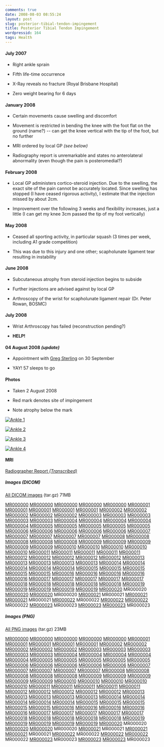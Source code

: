 ```yaml
---
comments: true
date: 2008-08-03 08:55:24
layout: post
slug: posterior-tibial-tendon-impingement
title: Posterior Tibial Tendon Impingement
wordpressid: 164
tags: Health
---
```


#### July 2007





	
  * Right ankle sprain

	
  * Fifth life-time occurrence

	
  * X-Ray reveals no fracture (Royal Brisbane Hospital)

	
  * Zero weight bearing for 6 days




#### January 2008





	
  * Certain movements cause swelling and discomfort

	
  * Movement is restricted in bending the knee with the foot flat on the ground (name?) -- can get the knee vertical with the tip of the foot, but no further

	
  * MRI ordered by local GP _(see below)_

	
  * Radiography report is unremarkable and states no anterolateral abnormality (even though the pain is posteromedial?)




#### February 2008





	
  * Local GP administers cortico-steroid injection. Due to the swelling, the exact site of the pain cannot be accurately located. Since swelling has stopped (I have ceased rigorous activity), I estimate that the injection missed by about 2cm.

	
  * Improvement over the following 3 weeks and flexibility increases, just a little (I can get my knee 3cm passed the tip of my foot vertically)




#### May 2008





	
  * Ceased all sporting activity, in particular squash (3 times per week, including A1 grade competition)

	
  * This was due to this injury and one other; scapholunate ligament tear resulting in instability




#### June 2008





	
  * Subcutaneous atrophy from steroid injection begins to subside

	
  * Further injections are advised against by local GP

	
  * Arthroscopy of the wrist for scapholunate ligament repair (Dr. Peter Rowan, BOSMC)




#### July 2008





	
  * Wrist Arthroscopy has failed (reconstruction pending?)

	
  * **HELP!**




#### 04 August 2008 _(update)_






  * Appointment with [Greg Sterling](http://www.gregsterling.com.au/) on 30 September


  * YAY! 57 sleeps to go




#### Photos





	
  * Taken 2 August 2008

	
  * Red mark denotes site of impingement

	
  * Note atrophy below the mark


[![Ankle 1](http://www.xdweb.net/~dibblego/right-ankle/PHOTO/00001-small.jpg)](http://www.xdweb.net/~dibblego/right-ankle/PHOTO/00001.jpg)

[![Ankle 2](http://www.xdweb.net/~dibblego/right-ankle/PHOTO/00002-small.jpg)](http://www.xdweb.net/~dibblego/right-ankle/PHOTO/00002.jpg)

[![Ankle 3](http://www.xdweb.net/~dibblego/right-ankle/PHOTO/00003-small.jpg)](http://www.xdweb.net/~dibblego/right-ankle/PHOTO/00003.jpg)

[![Ankle 4](http://www.xdweb.net/~dibblego/right-ankle/PHOTO/00004-small.jpg)](http://www.xdweb.net/~dibblego/right-ankle/PHOTO/00004.jpg)


#### MRI


[Radiographer Report _(Transcribed)_](http://xdweb.net/~dibblego/right-ankle/report)


##### Images (DICOM)


[All DICOM images](http://xdweb.net/~dibblego/right-ankle/DICOM.tar.gz) (tar.gz) 71MB

[MR000000](http://xdweb.net/~dibblego/right-ankle/DICOM/ST000000/SE000000/MR000000) [MR000000](http://xdweb.net/~dibblego/right-ankle/DICOM/ST000000/SE000001/MR000000) [MR000000](http://xdweb.net/~dibblego/right-ankle/DICOM/ST000000/SE000002/MR000000) [MR000000](http://xdweb.net/~dibblego/right-ankle/DICOM/ST000000/SE000003/MR000000) [MR000000](http://xdweb.net/~dibblego/right-ankle/DICOM/ST000000/SE000004/MR000000)
[MR000001](http://xdweb.net/~dibblego/right-ankle/DICOM/ST000000/SE000000/MR000001) [MR000001](http://xdweb.net/~dibblego/right-ankle/DICOM/ST000000/SE000001/MR000001) [MR000001](http://xdweb.net/~dibblego/right-ankle/DICOM/ST000000/SE000002/MR000001) [MR000001](http://xdweb.net/~dibblego/right-ankle/DICOM/ST000000/SE000003/MR000001) [MR000001](http://xdweb.net/~dibblego/right-ankle/DICOM/ST000000/SE000004/MR000001)
[MR000002](http://xdweb.net/~dibblego/right-ankle/DICOM/ST000000/SE000000/MR000002) [MR000002](http://xdweb.net/~dibblego/right-ankle/DICOM/ST000000/SE000001/MR000002) [MR000002](http://xdweb.net/~dibblego/right-ankle/DICOM/ST000000/SE000002/MR000002) [MR000002](http://xdweb.net/~dibblego/right-ankle/DICOM/ST000000/SE000003/MR000002) [MR000002](http://xdweb.net/~dibblego/right-ankle/DICOM/ST000000/SE000004/MR000002)
[MR000003](http://xdweb.net/~dibblego/right-ankle/DICOM/ST000000/SE000000/MR000003) [MR000003](http://xdweb.net/~dibblego/right-ankle/DICOM/ST000000/SE000001/MR000003) [MR000003](http://xdweb.net/~dibblego/right-ankle/DICOM/ST000000/SE000002/MR000003) [MR000003](http://xdweb.net/~dibblego/right-ankle/DICOM/ST000000/SE000003/MR000003) [MR000003](http://xdweb.net/~dibblego/right-ankle/DICOM/ST000000/SE000004/MR000003)
[MR000004](http://xdweb.net/~dibblego/right-ankle/DICOM/ST000000/SE000000/MR000004) [MR000004](http://xdweb.net/~dibblego/right-ankle/DICOM/ST000000/SE000001/MR000004) [MR000004](http://xdweb.net/~dibblego/right-ankle/DICOM/ST000000/SE000002/MR000004) [MR000004](http://xdweb.net/~dibblego/right-ankle/DICOM/ST000000/SE000003/MR000004) [MR000004](http://xdweb.net/~dibblego/right-ankle/DICOM/ST000000/SE000004/MR000004)
[MR000005](http://xdweb.net/~dibblego/right-ankle/DICOM/ST000000/SE000000/MR000005) [MR000005](http://xdweb.net/~dibblego/right-ankle/DICOM/ST000000/SE000001/MR000005) [MR000005](http://xdweb.net/~dibblego/right-ankle/DICOM/ST000000/SE000002/MR000005) [MR000005](http://xdweb.net/~dibblego/right-ankle/DICOM/ST000000/SE000003/MR000005) [MR000005](http://xdweb.net/~dibblego/right-ankle/DICOM/ST000000/SE000004/MR000005)
[MR000006](http://xdweb.net/~dibblego/right-ankle/DICOM/ST000000/SE000000/MR000006) [MR000006](http://xdweb.net/~dibblego/right-ankle/DICOM/ST000000/SE000001/MR000006) [MR000006](http://xdweb.net/~dibblego/right-ankle/DICOM/ST000000/SE000002/MR000006) [MR000006](http://xdweb.net/~dibblego/right-ankle/DICOM/ST000000/SE000003/MR000006) [MR000006](http://xdweb.net/~dibblego/right-ankle/DICOM/ST000000/SE000004/MR000006)
[MR000007](http://xdweb.net/~dibblego/right-ankle/DICOM/ST000000/SE000000/MR000007) [MR000007](http://xdweb.net/~dibblego/right-ankle/DICOM/ST000000/SE000001/MR000007) [MR000007](http://xdweb.net/~dibblego/right-ankle/DICOM/ST000000/SE000002/MR000007) [MR000007](http://xdweb.net/~dibblego/right-ankle/DICOM/ST000000/SE000003/MR000007) [MR000007](http://xdweb.net/~dibblego/right-ankle/DICOM/ST000000/SE000004/MR000007)
[MR000008](http://xdweb.net/~dibblego/right-ankle/DICOM/ST000000/SE000000/MR000008) [MR000008](http://xdweb.net/~dibblego/right-ankle/DICOM/ST000000/SE000001/MR000008) [MR000008](http://xdweb.net/~dibblego/right-ankle/DICOM/ST000000/SE000002/MR000008) [MR000008](http://xdweb.net/~dibblego/right-ankle/DICOM/ST000000/SE000003/MR000008) [MR000008](http://xdweb.net/~dibblego/right-ankle/DICOM/ST000000/SE000004/MR000008)
[MR000009](http://xdweb.net/~dibblego/right-ankle/DICOM/ST000000/SE000000/MR000009) [MR000009](http://xdweb.net/~dibblego/right-ankle/DICOM/ST000000/SE000001/MR000009) [MR000009](http://xdweb.net/~dibblego/right-ankle/DICOM/ST000000/SE000002/MR000009) [MR000009](http://xdweb.net/~dibblego/right-ankle/DICOM/ST000000/SE000003/MR000009) [MR000009](http://xdweb.net/~dibblego/right-ankle/DICOM/ST000000/SE000004/MR000009)
[MR000010](http://xdweb.net/~dibblego/right-ankle/DICOM/ST000000/SE000000/MR000010) [MR000010](http://xdweb.net/~dibblego/right-ankle/DICOM/ST000000/SE000001/MR000010) [MR000010](http://xdweb.net/~dibblego/right-ankle/DICOM/ST000000/SE000002/MR000010) [MR000010](http://xdweb.net/~dibblego/right-ankle/DICOM/ST000000/SE000003/MR000010) [MR000010](http://xdweb.net/~dibblego/right-ankle/DICOM/ST000000/SE000004/MR000010)
[MR000011](http://xdweb.net/~dibblego/right-ankle/DICOM/ST000000/SE000000/MR000011) [MR000011](http://xdweb.net/~dibblego/right-ankle/DICOM/ST000000/SE000001/MR000011) [MR000011](http://xdweb.net/~dibblego/right-ankle/DICOM/ST000000/SE000002/MR000011) [MR000011](http://xdweb.net/~dibblego/right-ankle/DICOM/ST000000/SE000003/MR000011) [MR000011](http://xdweb.net/~dibblego/right-ankle/DICOM/ST000000/SE000004/MR000011)
[MR000012](http://xdweb.net/~dibblego/right-ankle/DICOM/ST000000/SE000000/MR000012) [MR000012](http://xdweb.net/~dibblego/right-ankle/DICOM/ST000000/SE000001/MR000012) [MR000012](http://xdweb.net/~dibblego/right-ankle/DICOM/ST000000/SE000002/MR000012) [MR000012](http://xdweb.net/~dibblego/right-ankle/DICOM/ST000000/SE000003/MR000012) [MR000012](http://xdweb.net/~dibblego/right-ankle/DICOM/ST000000/SE000004/MR000012)
[MR000013](http://xdweb.net/~dibblego/right-ankle/DICOM/ST000000/SE000000/MR000013) [MR000013](http://xdweb.net/~dibblego/right-ankle/DICOM/ST000000/SE000001/MR000013) [MR000013](http://xdweb.net/~dibblego/right-ankle/DICOM/ST000000/SE000002/MR000013) [MR000013](http://xdweb.net/~dibblego/right-ankle/DICOM/ST000000/SE000003/MR000013) [MR000013](http://xdweb.net/~dibblego/right-ankle/DICOM/ST000000/SE000004/MR000013)
[MR000014](http://xdweb.net/~dibblego/right-ankle/DICOM/ST000000/SE000000/MR000014) [MR000014](http://xdweb.net/~dibblego/right-ankle/DICOM/ST000000/SE000001/MR000014) [MR000014](http://xdweb.net/~dibblego/right-ankle/DICOM/ST000000/SE000002/MR000014) [MR000014](http://xdweb.net/~dibblego/right-ankle/DICOM/ST000000/SE000003/MR000014) [MR000014](http://xdweb.net/~dibblego/right-ankle/DICOM/ST000000/SE000004/MR000014)
[MR000015](http://xdweb.net/~dibblego/right-ankle/DICOM/ST000000/SE000000/MR000015) [MR000015](http://xdweb.net/~dibblego/right-ankle/DICOM/ST000000/SE000001/MR000015) [MR000015](http://xdweb.net/~dibblego/right-ankle/DICOM/ST000000/SE000002/MR000015) [MR000015](http://xdweb.net/~dibblego/right-ankle/DICOM/ST000000/SE000003/MR000015) [MR000015](http://xdweb.net/~dibblego/right-ankle/DICOM/ST000000/SE000004/MR000015)
[MR000016](http://xdweb.net/~dibblego/right-ankle/DICOM/ST000000/SE000000/MR000016) [MR000016](http://xdweb.net/~dibblego/right-ankle/DICOM/ST000000/SE000001/MR000016) [MR000016](http://xdweb.net/~dibblego/right-ankle/DICOM/ST000000/SE000002/MR000016) [MR000016](http://xdweb.net/~dibblego/right-ankle/DICOM/ST000000/SE000003/MR000016) [MR000016](http://xdweb.net/~dibblego/right-ankle/DICOM/ST000000/SE000004/MR000016)
[MR000017](http://xdweb.net/~dibblego/right-ankle/DICOM/ST000000/SE000000/MR000017) [MR000017](http://xdweb.net/~dibblego/right-ankle/DICOM/ST000000/SE000001/MR000017) [MR000017](http://xdweb.net/~dibblego/right-ankle/DICOM/ST000000/SE000002/MR000017) [MR000017](http://xdweb.net/~dibblego/right-ankle/DICOM/ST000000/SE000003/MR000017) [MR000017](http://xdweb.net/~dibblego/right-ankle/DICOM/ST000000/SE000004/MR000017)
[MR000018](http://xdweb.net/~dibblego/right-ankle/DICOM/ST000000/SE000000/MR000018) [MR000018](http://xdweb.net/~dibblego/right-ankle/DICOM/ST000000/SE000001/MR000018) [MR000018](http://xdweb.net/~dibblego/right-ankle/DICOM/ST000000/SE000002/MR000018) [MR000018](http://xdweb.net/~dibblego/right-ankle/DICOM/ST000000/SE000003/MR000018) [MR000018](http://xdweb.net/~dibblego/right-ankle/DICOM/ST000000/SE000004/MR000018)
[MR000019](http://xdweb.net/~dibblego/right-ankle/DICOM/ST000000/SE000000/MR000019) [MR000019](http://xdweb.net/~dibblego/right-ankle/DICOM/ST000000/SE000001/MR000019) [MR000019](http://xdweb.net/~dibblego/right-ankle/DICOM/ST000000/SE000002/MR000019) [MR000019](http://xdweb.net/~dibblego/right-ankle/DICOM/ST000000/SE000003/MR000019) [MR000019](http://xdweb.net/~dibblego/right-ankle/DICOM/ST000000/SE000004/MR000019)
[MR000020](http://xdweb.net/~dibblego/right-ankle/DICOM/ST000000/SE000000/MR000020) MR000020 [MR000020](http://xdweb.net/~dibblego/right-ankle/DICOM/ST000000/SE000002/MR000020) [MR000020](http://xdweb.net/~dibblego/right-ankle/DICOM/ST000000/SE000003/MR000020) MR000020
[MR000021](http://xdweb.net/~dibblego/right-ankle/DICOM/ST000000/SE000000/MR000021) MR000021 [MR000021](http://xdweb.net/~dibblego/right-ankle/DICOM/ST000000/SE000002/MR000021) [MR000021](http://xdweb.net/~dibblego/right-ankle/DICOM/ST000000/SE000003/MR000021) MR000021
[MR000022](http://xdweb.net/~dibblego/right-ankle/DICOM/ST000000/SE000000/MR000022) MR000022 [MR000022](http://xdweb.net/~dibblego/right-ankle/DICOM/ST000000/SE000002/MR000022) [MR000022](http://xdweb.net/~dibblego/right-ankle/DICOM/ST000000/SE000003/MR000022) MR000022
[MR000023](http://xdweb.net/~dibblego/right-ankle/DICOM/ST000000/SE000000/MR000023) MR000023 [MR000023](http://xdweb.net/~dibblego/right-ankle/DICOM/ST000000/SE000002/MR000023) [MR000023](http://xdweb.net/~dibblego/right-ankle/DICOM/ST000000/SE000003/MR000023) MR000023


##### Images (PNG)


[All PNG images](http://xdweb.net/~dibblego/right-ankle/PNG.tar.gz) (tar.gz) 23MB

[MR000000](http://xdweb.net/~dibblego/right-ankle/PNG/ST000000/SE000000/MR000000.png) [MR000000](http://xdweb.net/~dibblego/right-ankle/PNG/ST000000/SE000001/MR000000.png) [MR000000](http://xdweb.net/~dibblego/right-ankle/PNG/ST000000/SE000002/MR000000.png) [MR000000](http://xdweb.net/~dibblego/right-ankle/PNG/ST000000/SE000003/MR000000.png) [MR000000](http://xdweb.net/~dibblego/right-ankle/PNG/ST000000/SE000004/MR000000.png)
[MR000001](http://xdweb.net/~dibblego/right-ankle/PNG/ST000000/SE000000/MR000001.png) [MR000001](http://xdweb.net/~dibblego/right-ankle/PNG/ST000000/SE000001/MR000001.png) [MR000001](http://xdweb.net/~dibblego/right-ankle/PNG/ST000000/SE000002/MR000001.png) [MR000001](http://xdweb.net/~dibblego/right-ankle/PNG/ST000000/SE000003/MR000001.png) [MR000001](http://xdweb.net/~dibblego/right-ankle/PNG/ST000000/SE000004/MR000001.png)
[MR000002](http://xdweb.net/~dibblego/right-ankle/PNG/ST000000/SE000000/MR000002.png) [MR000002](http://xdweb.net/~dibblego/right-ankle/PNG/ST000000/SE000001/MR000002.png) [MR000002](http://xdweb.net/~dibblego/right-ankle/PNG/ST000000/SE000002/MR000002.png) [MR000002](http://xdweb.net/~dibblego/right-ankle/PNG/ST000000/SE000003/MR000002.png) [MR000002](http://xdweb.net/~dibblego/right-ankle/PNG/ST000000/SE000004/MR000002.png)
[MR000003](http://xdweb.net/~dibblego/right-ankle/PNG/ST000000/SE000000/MR000003.png) [MR000003](http://xdweb.net/~dibblego/right-ankle/PNG/ST000000/SE000001/MR000003.png) [MR000003](http://xdweb.net/~dibblego/right-ankle/PNG/ST000000/SE000002/MR000003.png) [MR000003](http://xdweb.net/~dibblego/right-ankle/PNG/ST000000/SE000003/MR000003.png) [MR000003](http://xdweb.net/~dibblego/right-ankle/PNG/ST000000/SE000004/MR000003.png)
[MR000004](http://xdweb.net/~dibblego/right-ankle/PNG/ST000000/SE000000/MR000004.png) [MR000004](http://xdweb.net/~dibblego/right-ankle/PNG/ST000000/SE000001/MR000004.png) [MR000004](http://xdweb.net/~dibblego/right-ankle/PNG/ST000000/SE000002/MR000004.png) [MR000004](http://xdweb.net/~dibblego/right-ankle/PNG/ST000000/SE000003/MR000004.png) [MR000004](http://xdweb.net/~dibblego/right-ankle/PNG/ST000000/SE000004/MR000004.png)
[MR000005](http://xdweb.net/~dibblego/right-ankle/PNG/ST000000/SE000000/MR000005.png) [MR000005](http://xdweb.net/~dibblego/right-ankle/PNG/ST000000/SE000001/MR000005.png) [MR000005](http://xdweb.net/~dibblego/right-ankle/PNG/ST000000/SE000002/MR000005.png) [MR000005](http://xdweb.net/~dibblego/right-ankle/PNG/ST000000/SE000003/MR000005.png) [MR000005](http://xdweb.net/~dibblego/right-ankle/PNG/ST000000/SE000004/MR000005.png)
[MR000006](http://xdweb.net/~dibblego/right-ankle/PNG/ST000000/SE000000/MR000006.png) [MR000006](http://xdweb.net/~dibblego/right-ankle/PNG/ST000000/SE000001/MR000006.png) [MR000006](http://xdweb.net/~dibblego/right-ankle/PNG/ST000000/SE000002/MR000006.png) [MR000006](http://xdweb.net/~dibblego/right-ankle/PNG/ST000000/SE000003/MR000006.png) [MR000006](http://xdweb.net/~dibblego/right-ankle/PNG/ST000000/SE000004/MR000006.png)
[MR000007](http://xdweb.net/~dibblego/right-ankle/PNG/ST000000/SE000000/MR000007.png) [MR000007](http://xdweb.net/~dibblego/right-ankle/PNG/ST000000/SE000001/MR000007.png) [MR000007](http://xdweb.net/~dibblego/right-ankle/PNG/ST000000/SE000002/MR000007.png) [MR000007](http://xdweb.net/~dibblego/right-ankle/PNG/ST000000/SE000003/MR000007.png) [MR000007](http://xdweb.net/~dibblego/right-ankle/PNG/ST000000/SE000004/MR000007.png)
[MR000008](http://xdweb.net/~dibblego/right-ankle/PNG/ST000000/SE000000/MR000008.png) [MR000008](http://xdweb.net/~dibblego/right-ankle/PNG/ST000000/SE000001/MR000008.png) [MR000008](http://xdweb.net/~dibblego/right-ankle/PNG/ST000000/SE000002/MR000008.png) [MR000008](http://xdweb.net/~dibblego/right-ankle/PNG/ST000000/SE000003/MR000008.png) [MR000008](http://xdweb.net/~dibblego/right-ankle/PNG/ST000000/SE000004/MR000008.png)
[MR000009](http://xdweb.net/~dibblego/right-ankle/PNG/ST000000/SE000000/MR000009.png) [MR000009](http://xdweb.net/~dibblego/right-ankle/PNG/ST000000/SE000001/MR000009.png) [MR000009](http://xdweb.net/~dibblego/right-ankle/PNG/ST000000/SE000002/MR000009.png) [MR000009](http://xdweb.net/~dibblego/right-ankle/PNG/ST000000/SE000003/MR000009.png) [MR000009](http://xdweb.net/~dibblego/right-ankle/PNG/ST000000/SE000004/MR000009.png)
[MR000010](http://xdweb.net/~dibblego/right-ankle/PNG/ST000000/SE000000/MR000010.png) [MR000010](http://xdweb.net/~dibblego/right-ankle/PNG/ST000000/SE000001/MR000010.png) [MR000010](http://xdweb.net/~dibblego/right-ankle/PNG/ST000000/SE000002/MR000010.png) [MR000010](http://xdweb.net/~dibblego/right-ankle/PNG/ST000000/SE000003/MR000010.png) [MR000010](http://xdweb.net/~dibblego/right-ankle/PNG/ST000000/SE000004/MR000010.png)
[MR000011](http://xdweb.net/~dibblego/right-ankle/PNG/ST000000/SE000000/MR000011.png) [MR000011](http://xdweb.net/~dibblego/right-ankle/PNG/ST000000/SE000001/MR000011.png) [MR000011](http://xdweb.net/~dibblego/right-ankle/PNG/ST000000/SE000002/MR000011.png) [MR000011](http://xdweb.net/~dibblego/right-ankle/PNG/ST000000/SE000003/MR000011.png) [MR000011](http://xdweb.net/~dibblego/right-ankle/PNG/ST000000/SE000004/MR000011.png)
[MR000012](http://xdweb.net/~dibblego/right-ankle/PNG/ST000000/SE000000/MR000012.png) [MR000012](http://xdweb.net/~dibblego/right-ankle/PNG/ST000000/SE000001/MR000012.png) [MR000012](http://xdweb.net/~dibblego/right-ankle/PNG/ST000000/SE000002/MR000012.png) [MR000012](http://xdweb.net/~dibblego/right-ankle/PNG/ST000000/SE000003/MR000012.png) [MR000012](http://xdweb.net/~dibblego/right-ankle/PNG/ST000000/SE000004/MR000012.png)
[MR000013](http://xdweb.net/~dibblego/right-ankle/PNG/ST000000/SE000000/MR000013.png) [MR000013](http://xdweb.net/~dibblego/right-ankle/PNG/ST000000/SE000001/MR000013.png) [MR000013](http://xdweb.net/~dibblego/right-ankle/PNG/ST000000/SE000002/MR000013.png) [MR000013](http://xdweb.net/~dibblego/right-ankle/PNG/ST000000/SE000003/MR000013.png) [MR000013](http://xdweb.net/~dibblego/right-ankle/PNG/ST000000/SE000004/MR000013.png)
[MR000014](http://xdweb.net/~dibblego/right-ankle/PNG/ST000000/SE000000/MR000014.png) [MR000014](http://xdweb.net/~dibblego/right-ankle/PNG/ST000000/SE000001/MR000014.png) [MR000014](http://xdweb.net/~dibblego/right-ankle/PNG/ST000000/SE000002/MR000014.png) [MR000014](http://xdweb.net/~dibblego/right-ankle/PNG/ST000000/SE000003/MR000014.png) [MR000014](http://xdweb.net/~dibblego/right-ankle/PNG/ST000000/SE000004/MR000014.png)
[MR000015](http://xdweb.net/~dibblego/right-ankle/PNG/ST000000/SE000000/MR000015.png) [MR000015](http://xdweb.net/~dibblego/right-ankle/PNG/ST000000/SE000001/MR000015.png) [MR000015](http://xdweb.net/~dibblego/right-ankle/PNG/ST000000/SE000002/MR000015.png) [MR000015](http://xdweb.net/~dibblego/right-ankle/PNG/ST000000/SE000003/MR000015.png) [MR000015](http://xdweb.net/~dibblego/right-ankle/PNG/ST000000/SE000004/MR000015.png)
[MR000016](http://xdweb.net/~dibblego/right-ankle/PNG/ST000000/SE000000/MR000016.png) [MR000016](http://xdweb.net/~dibblego/right-ankle/PNG/ST000000/SE000001/MR000016.png) [MR000016](http://xdweb.net/~dibblego/right-ankle/PNG/ST000000/SE000002/MR000016.png) [MR000016](http://xdweb.net/~dibblego/right-ankle/PNG/ST000000/SE000003/MR000016.png) [MR000016](http://xdweb.net/~dibblego/right-ankle/PNG/ST000000/SE000004/MR000016.png)
[MR000017](http://xdweb.net/~dibblego/right-ankle/PNG/ST000000/SE000000/MR000017.png) [MR000017](http://xdweb.net/~dibblego/right-ankle/PNG/ST000000/SE000001/MR000017.png) [MR000017](http://xdweb.net/~dibblego/right-ankle/PNG/ST000000/SE000002/MR000017.png) [MR000017](http://xdweb.net/~dibblego/right-ankle/PNG/ST000000/SE000003/MR000017.png) [MR000017](http://xdweb.net/~dibblego/right-ankle/PNG/ST000000/SE000004/MR000017.png)
[MR000018](http://xdweb.net/~dibblego/right-ankle/PNG/ST000000/SE000000/MR000018.png) [MR000018](http://xdweb.net/~dibblego/right-ankle/PNG/ST000000/SE000001/MR000018.png) [MR000018](http://xdweb.net/~dibblego/right-ankle/PNG/ST000000/SE000002/MR000018.png) [MR000018](http://xdweb.net/~dibblego/right-ankle/PNG/ST000000/SE000003/MR000018.png) [MR000018](http://xdweb.net/~dibblego/right-ankle/PNG/ST000000/SE000004/MR000018.png)
[MR000019](http://xdweb.net/~dibblego/right-ankle/PNG/ST000000/SE000000/MR000019.png) [MR000019](http://xdweb.net/~dibblego/right-ankle/PNG/ST000000/SE000001/MR000019.png) [MR000019](http://xdweb.net/~dibblego/right-ankle/PNG/ST000000/SE000002/MR000019.png) [MR000019](http://xdweb.net/~dibblego/right-ankle/PNG/ST000000/SE000003/MR000019.png) [MR000019](http://xdweb.net/~dibblego/right-ankle/PNG/ST000000/SE000004/MR000019.png)
[MR000020](http://xdweb.net/~dibblego/right-ankle/PNG/ST000000/SE000000/MR000020.png) MR000020 [MR000020](http://xdweb.net/~dibblego/right-ankle/PNG/ST000000/SE000002/MR000020.png) [MR000020](http://xdweb.net/~dibblego/right-ankle/PNG/ST000000/SE000003/MR000020.png) MR000020
[MR000021](http://xdweb.net/~dibblego/right-ankle/PNG/ST000000/SE000000/MR000021.png) MR000021 [MR000021](http://xdweb.net/~dibblego/right-ankle/PNG/ST000000/SE000002/MR000021.png) [MR000021](http://xdweb.net/~dibblego/right-ankle/PNG/ST000000/SE000003/MR000021.png) MR000021
[MR000022](http://xdweb.net/~dibblego/right-ankle/PNG/ST000000/SE000000/MR000022.png) MR000022 [MR000022](http://xdweb.net/~dibblego/right-ankle/PNG/ST000000/SE000002/MR000022.png) [MR000022](http://xdweb.net/~dibblego/right-ankle/PNG/ST000000/SE000003/MR000022.png) MR000022
[MR000023](http://xdweb.net/~dibblego/right-ankle/PNG/ST000000/SE000000/MR000023.png) MR000023 [MR000023](http://xdweb.net/~dibblego/right-ankle/PNG/ST000000/SE000002/MR000023.png) [MR000023](http://xdweb.net/~dibblego/right-ankle/PNG/ST000000/SE000003/MR000023.png) MR000023
